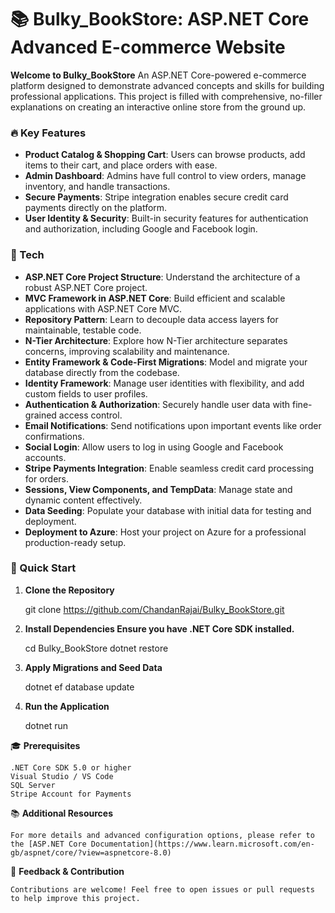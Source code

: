 # 📚 Bulky_BookStore: ASP.NET Core Advanced E-commerce Website

**Welcome to Bulky_BookStore** An ASP.NET Core-powered e-commerce platform designed to demonstrate advanced concepts and skills for building professional applications. This project is filled with comprehensive, no-filler explanations on creating an interactive online store from the ground up.

### 🔥 Key Features

- **Product Catalog & Shopping Cart**: Users can browse products, add items to their cart, and place orders with ease.
- **Admin Dashboard**: Admins have full control to view orders, manage inventory, and handle transactions.
- **Secure Payments**: Stripe integration enables secure credit card payments directly on the platform.
- **User Identity & Security**: Built-in security features for authentication and authorization, including Google and Facebook login.

### 📖 Tech 

- **ASP.NET Core Project Structure**: Understand the architecture of a robust ASP.NET Core project.
- **MVC Framework in ASP.NET Core**: Build efficient and scalable applications with ASP.NET Core MVC.
- **Repository Pattern**: Learn to decouple data access layers for maintainable, testable code.
- **N-Tier Architecture**: Explore how N-Tier architecture separates concerns, improving scalability and maintenance.
- **Entity Framework & Code-First Migrations**: Model and migrate your database directly from the codebase.
- **Identity Framework**: Manage user identities with flexibility, and add custom fields to user profiles.
- **Authentication & Authorization**: Securely handle user data with fine-grained access control.
- **Email Notifications**: Send notifications upon important events like order confirmations.
- **Social Login**: Allow users to log in using Google and Facebook accounts.
- **Stripe Payments Integration**: Enable seamless credit card processing for orders.
- **Sessions, View Components, and TempData**: Manage state and dynamic content effectively.
- **Data Seeding**: Populate your database with initial data for testing and deployment.
- **Deployment to Azure**: Host your project on Azure for a professional production-ready setup.

### 🚀 Quick Start

1. **Clone the Repository**

   git clone https://github.com/ChandanRajai/Bulky_BookStore.git 

2. **Install Dependencies Ensure you have .NET Core SDK installed.**
  
    cd Bulky_BookStore
    dotnet restore

3. **Apply Migrations and Seed Data**

    dotnet ef database update
    
4. **Run the Application**

    dotnet run

🎓 **Prerequisites**

    .NET Core SDK 5.0 or higher
    Visual Studio / VS Code
    SQL Server
    Stripe Account for Payments

📚 **Additional Resources**

    For more details and advanced configuration options, please refer to the [ASP.NET Core Documentation](https://www.learn.microsoft.com/en-gb/aspnet/core/?view=aspnetcore-8.0)

💬 **Feedback & Contribution**

    Contributions are welcome! Feel free to open issues or pull requests to help improve this project.
